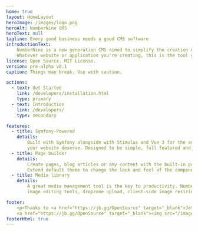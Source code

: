 ```yaml
---
home: true
layout: HomeLayout
heroImage: /images/logo.png
heroAlt: NumberNine CMS
heroText: null
tagline: Every good business needs a good CMS software
introductionText:
    NumberNine is a new generation CMS aimed to simplify the creation of websites with Symfony.
    Whatever website or application you're creating, this is the tool you've always wished for.
license: Open Source. MIT License.
version: pre-alpha v0.1
caption: Things may break. Use with caution.

actions:
  - text: Get Started
    link: /developers/installation.html
    type: primary
  - text: Introduction
    link: /developers/
    type: secondary

features:
  - title: Symfony-Powered
    details: 
        Built with Symfony alongside with Stimulus and Vue 3 for the admin to deliver the best user experience and robustness
        your website deserve. Designed to be simple, full featured and extensible.
  - title: Page builder
    details:
        Create pages, blog articles or any content with the built-in page builder and its dozens of predesigned blocks.
        Extend default theme to change the look and feel of the components. Build your blocks featuring your own business objects.
  - title: Media library
    details:
        A great media management tool is the key to productivity. NumberNine's very reactive media library comes with integrated
        image editing tools, dropzone upload, client-side image resizing before upload, and neat integration with the text editor.

footer:
    <p>Thanks to <a href="https://jb.gg/OpenSource" target="_blank">JetBrains</a> for supporting this project.</p>
    <a href="https://jb.gg/OpenSource" target="_blank"><img src="/images/jetbrains.png" alt="JetBrains"></a>
footerHtml: true
---
```

